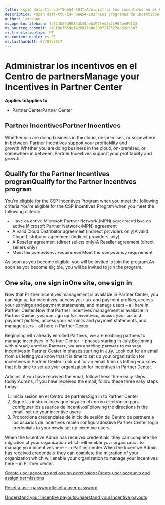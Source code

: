 ```yaml
---
title: <span data-ttu-id="8ee54-101">Administrar los incentivos en el Centro de partners | Centro de partners</span><span class="sxs-lookup"><span data-stu-id="8ee54-101">Manage your Incentives in Partner Center | Partner Center</span></span>
description: <span data-ttu-id="8ee54-102">Los programas de incentivos de partners de Microsoft fomentan la rentabilidad y el crecimiento</span><span class="sxs-lookup"><span data-stu-id="8ee54-102">Microsoft Partner Incentives programs support partner profitability and growth</span></span>
author: labrenne
ms.openlocfilehash: 7a924526d90843b44aeb192fed3c2c994be89133
ms.sourcegitcommit: c47f8e765def420017abe290f2f7327eab2cbba7
ms.translationtype: HT
ms.contentlocale: es-ES
ms.lasthandoff: 07/07/2017
---
```

# <a name="manage-your-incentives-in-partner-center"></a><span data-ttu-id="8ee54-103">Administrar los incentivos en el Centro de partners</span><span class="sxs-lookup"><span data-stu-id="8ee54-103">Manage your Incentives in Partner Center</span></span> 

**<span data-ttu-id="8ee54-104">Applies to</span><span class="sxs-lookup"><span data-stu-id="8ee54-104">Applies to</span></span>**

-  <span data-ttu-id="8ee54-105">Partner Center</span><span class="sxs-lookup"><span data-stu-id="8ee54-105">Partner Center</span></span>

## <a name="partner-incentives"></a><span data-ttu-id="8ee54-106">Partner Incentives</span><span class="sxs-lookup"><span data-stu-id="8ee54-106">Partner Incentives</span></span> 

<span data-ttu-id="8ee54-107">Whether you are doing business in the cloud, on-premises, or somewhere in between, Partner Incentives support your profitability and growth.</span><span class="sxs-lookup"><span data-stu-id="8ee54-107">Whether you are doing business in the cloud, on-premises, or somewhere in between, Partner Incentives support your profitability and growth.</span></span>

## <a name="qualify-for-the-partner-incentives-program"></a><span data-ttu-id="8ee54-108">Qualify for the Partner Incentives program</span><span class="sxs-lookup"><span data-stu-id="8ee54-108">Qualify for the Partner Incentives program</span></span>

<span data-ttu-id="8ee54-109">You're eligible for the CSP Incentives Program when you meet the following criteria:</span><span class="sxs-lookup"><span data-stu-id="8ee54-109">You're eligible for the CSP Incentives Program when you meet the following criteria:</span></span>

-   <span data-ttu-id="8ee54-110">Have an active Microsoft Partner Network (MPN) agreement</span><span class="sxs-lookup"><span data-stu-id="8ee54-110">Have an active Microsoft Partner Network (MPN) agreement</span></span> 
-   <span data-ttu-id="8ee54-111">A valid Cloud Distributor agreement (indirect providers only)</span><span class="sxs-lookup"><span data-stu-id="8ee54-111">A valid Cloud Distributor agreement (indirect providers only)</span></span>
-   <span data-ttu-id="8ee54-112">A Reseller agreement (direct sellers only)</span><span class="sxs-lookup"><span data-stu-id="8ee54-112">A Reseller agreement (direct sellers only)</span></span>
-   <span data-ttu-id="8ee54-113">Meet the competency requirement</span><span class="sxs-lookup"><span data-stu-id="8ee54-113">Meet the competency requirement</span></span>

<span data-ttu-id="8ee54-114">As soon as you become eligible, you will be invited to join the program.</span><span class="sxs-lookup"><span data-stu-id="8ee54-114">As soon as you become eligible, you will be invited to join the program.</span></span>

## <a name="one-site-one-sign-in"></a><span data-ttu-id="8ee54-115">One site, one sign in</span><span class="sxs-lookup"><span data-stu-id="8ee54-115">One site, one sign in</span></span>

<span data-ttu-id="8ee54-116">Now that Partner incentives management is available in Partner Center, you can sign up for incentives, access your tax and payment profiles, access your earnings and payment statements, and manage users – all here in Partner Center.</span><span class="sxs-lookup"><span data-stu-id="8ee54-116">Now that Partner incentives management is available in Partner Center, you can sign up for incentives, access your tax and payment profiles, access your earnings and payment statements, and manage users – all here in Partner Center.</span></span> 

<span data-ttu-id="8ee54-117">Beginning with already enrolled Partners, we are enabling partners to manage incentives in Partner Center in phases starting in July.</span><span class="sxs-lookup"><span data-stu-id="8ee54-117">Beginning with already enrolled Partners, we are enabling partners to manage incentives in Partner Center in phases starting in July.</span></span> <span data-ttu-id="8ee54-118">Look out for an email from us letting you know that it is time to set up your organization for incentives in Partner Center.</span><span class="sxs-lookup"><span data-stu-id="8ee54-118">Look out for an email from us letting you know that it is time to set up your organization for incentives in Partner Center.</span></span> 

<span data-ttu-id="8ee54-119">Admins, if you have received the email, follow these three easy steps today:</span><span class="sxs-lookup"><span data-stu-id="8ee54-119">Admins, if you have received the email, follow these three easy steps today:</span></span>

1.  <span data-ttu-id="8ee54-120">Inicia sesión en el Centro de partners</span><span class="sxs-lookup"><span data-stu-id="8ee54-120">Sign in to Partner Center</span></span> 
2.  <span data-ttu-id="8ee54-121">Sigue las instrucciones que haya en el correo electrónico para configurar los usuarios de incentivos</span><span class="sxs-lookup"><span data-stu-id="8ee54-121">Following the directions in the email, set up your incentive users</span></span> 
3.  <span data-ttu-id="8ee54-122">Proporciona credenciales de inicio de sesión del Centro de partners a los usuarios de incentivos recién configurados</span><span class="sxs-lookup"><span data-stu-id="8ee54-122">Give Partner Center login credentials to your newly set up incentive users</span></span>

<span data-ttu-id="8ee54-123">When the Incentive Admin has received credentials, they can complete the migration of your organization which will enable your organization to manage your incentives here – in Partner center.</span><span class="sxs-lookup"><span data-stu-id="8ee54-123">When the Incentive Admin has received credentials, they can complete the migration of your organization which will enable your organization to manage your incentives here – in Partner center.</span></span>


[<span data-ttu-id="8ee54-124">Create user accounts and assign permissions</span><span class="sxs-lookup"><span data-stu-id="8ee54-124">Create user accounts and assign permissions</span></span>](create-user-accounts-and-set-permissions.md)

[<span data-ttu-id="8ee54-125">Reset a user password</span><span class="sxs-lookup"><span data-stu-id="8ee54-125">Reset a user password</span></span>](reset-a-user-password.md)

[<span data-ttu-id="8ee54-126">Understand your Incentive payouts</span><span class="sxs-lookup"><span data-stu-id="8ee54-126">Understand your Incentive payouts</span></span>](understand-incentive-payouts.md)

